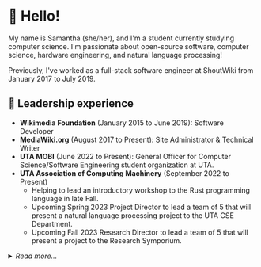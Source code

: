 # 🌊 Hello!

My name is Samantha (she/her), and I'm a student currently studying computer science. I'm passionate about open-source software, computer science, hardware engineering, and natural language processing!

Previously, I've worked as a full-stack software engineer at ShoutWiki from January 2017 to July 2019.

## 🙋 Leadership experience
 - **Wikimedia Foundation** (January 2015 to June 2019): Software Developer
 - **MediaWiki.org** (August 2017 to Present): Site Administrator & Technical Writer
 - **UTA MOBI** (June 2022 to Present): General Officer for Computer Science/Software Engineering student organization at UTA. 
 - **UTA Association of Computing Machinery** (September 2022 to Present)
   - Helping to lead an introductory workshop to the Rust programming language in late Fall.
   - Upcoming Spring 2023 Project Director to lead a team of 5 that will present a natural language processing project to the UTA CSE Department.
   - Upcoming Fall 2023 Research Director to lead a team of 5 that will present a project to the Research Symporium.

<details>
 <summary><em>Read more…</em></summary>


## Software
### Hackathons
 - [**HackSMU 2022**](https://github.com/neoncitylights/hacksmu-2022) (3rd Place Winner): Collaborated with [@hotchelle](https://github.com/hotchelle), [@notalfredo](https://github.com/notalfredo), and [@froggie4321](https://github.com/froggie4321) to create a cross-platform application (web and mobile) encouraging sustainability. 
 - [**HackUTA 2022**](https://github.com/neoncitylights/hackuta-2022) (4th Place Winner): Collaborated with [@chandrasd](https://github.com/chandrasd), [@hoaihdinh](https://github.com/hoaihdinh), and [@SPGoding](https://github.com/SPGoding) to create Datageddon, a dataset engine for machine learning engineers, researchers, and students.  and @neoncitylights. 
 - [**HackUTD 2022**](https://github.com/neoncitylights/hackutd-2022): Created Chromesthesia with [@SPGoding](https://github.com/SPGoding), [@notalfredo](https://github.com/notalfredo), and [@Gabe-GH](https://github.com/Gabe-GH), a web application that allows people to experience music with real-time audio-visuals.
 
### NPM (JS/TS) libraries
  - [`@neoncitylights/cli-help-parser`](https://github.com/neoncitylights/cli-help-parser): Tool to parse a CLI's help manual into a machine-readable AST for Fig
  - [`@neoncitylights/html-walker`](https://github.com/neoncitylights/ts-html-walker): TypeScript library to make walking through the DOM easier.
  - [`@neoncitylights/set-theory`](https://github.com/neoncitylights/ts-set-theory): Mathematical TS library for working with set theory 
  - [`@neoncitylights/scale`](https://github.com/neoncitylights/ts-scale): Mathematical TS library for working with scales, progressions, and series.
  - [`@neoncitylights/typed-css-utils`](https://github.com/neoncitylights/typed-css-utils): Improved TypeScript support for CSS and relevant APIs.
 - `[@neoncitylights/whatwg-infra`](https://github.com/neoncitylights/ts-whatwg-infra): TypeScript package implementing various Unicode-related algorithms from the WHATWG Infra Standard.

### Composer (PHP) libraries
  - [`neoncitylights/data-url`](https://github.com/neoncitylights/php-data-url): Library to parse data URLs, compliant to RFC 2397.
  - [`neoncitylights/media-type`](https://github.com/neoncitylights/php-media-type): Library to parse media types, compliant to WHATWG Mime Sniffing Standard and RFC 2045.
  - [`neoncitylights/mediawiki-docs`](https://github.com/neoncitylights/php-mediawiki-docs): Static analyis tool to generate documentation for MediaWiki symbols (currently supports hook listeners).

### Nuget (C#) libraries
  - [ContextualTime](https://github.com/neoncitylights/ContextualTime): NLP library in C# for understanding phrases related to date and time 
  - [GeoTime](https://github.com/neoncitylights/GeoTime): lightweight C# library for querying info of abbreviated timezones

### MediaWiki extensions and skins
> **Note**: The following software listed are ones I've contributed to, unless explicitly noted as created.
  - [StructuredNavigation](https://github.com/wikimedia/mediawiki-extensions-StructuredNavigation) (created): A MediaWiki extension that allows creating machine-readable navigation templates.
  - [Refreshed](https://www.mediawiki.org/wiki/Skin:Refreshed) (co-authored): Worked together with 9 other developers to create a clean, modern skin (originally created for Brickimedia)
  - [Cavendish](https://www.mediawiki.org/wiki/Skin:Cavendish): A port of a MediaWiki skin originally used by wiki.mozilla.org. Worked together with 2 other engineers to bring MediaWiki 1.35+ support.
  - [WebPlatform](https://www.mediawiki.org/wiki/Skin:WebPlatform): A port of a MediaWiki skin originally used by the discontinued WebPlatform.org project
  - [RegexBlock](https://github.com/wikimedia/mediawiki-extensions-RegexBlock): Adds a UI for blocking, viewing and unblocking user names and IP addresses using regular expressions
  - [SpamRegex](https://www.mediawiki.org/wiki/Extension:SpamRegex): Adds a UI for filtering unwanted content. Allows disabling from page content, edit summaries, and/or page move summaries
</details>
